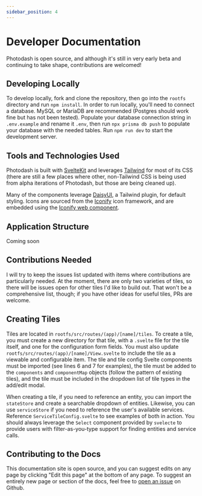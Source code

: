 ```yaml
---
sidebar_position: 4
---
```


# Developer Documentation

Photodash is open source, and although it's still in very early beta and continuing to take shape, contributions are welcomed!

## Developing Locally

To develop locally, fork and clone the repository, then go into the `rootfs` directory and run `npm install`. In order to run locally, you'll need to connect a database. MySQL or MariaDB are recommended (Postgres should work fine but has not been tested). Populate your database connection string in `.env.example` and rename it `.env`, then run `npx prisma db push` to populate your database with the needed tables. Run `npm run dev` to start the development server.

## Tools and Technologies Used

Photodash is built with [SvelteKit](https://kit.svelte.dev/) and leverages [Tailwind](https://tailwindcss.com/) for most of its CSS (there are still a few places where other, non-Tailwind CSS is being used from alpha iterations of Photodash, but those are being cleaned up).

Many of the components leverage [DaisyUI](https://daisyui.com/), a Tailwind plugin, for default styling. Icons are sourced from the [Iconify](https://iconify.design/) icon framework, and are embedded using the [Iconify web component](https://docs.iconify.design/iconify-icon/).

## Application Structure

Coming soon

## Contributions Needed

I will try to keep the issues list updated with items where contributions are particularly needed. At the moment, there are only two varieties of tiles, so there will be issues open for other tiles I'd like to build out. That won't be a comprehensive list, though; if you have other ideas for useful tiles, PRs are welcome.

## Creating Tiles

Tiles are located in `rootfs/src/routes/(app)/[name]/tiles`. To create a tile, you must create a new directory for that tile, with a `.svelte` file for the tile itself, and one for the configuration form fields. You must also update `rootfs/src/routes/(app)/[name]/View.svelte` to include the tile as a viewable and configurable item. The tile and tile config Svelte components must be imported (see lines 6 and 7 for examples), the tile must be added to the `components` and `componentMap` objects (follow the pattern of existing tiles), and the tile must be included in the dropdown list of tile types in the add/edit modal.

When creating a tile, if you need to reference an entity, you can import the `stateStore` and create a searchable dropdown of entities. Likewise, you can use `serviceStore` if you need to reference the user's available services. Reference `ServiceTileConfig.svelte` to see examples of both in action. You should always leverage the `Select` component provided by `svelecte` to provide users with filter-as-you-type support for finding entities and service calls.

## Contributing to the Docs

This documentation site is open source, and you can suggest edits on any page by clicking "Edit this page" at the bottom of any page. To suggest an entirely new page or section of the docs, feel free to [open an issue](https://github.com/apop880/photodash/issues/new/choose) on Github.